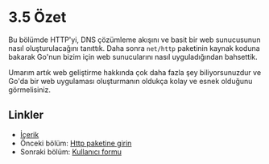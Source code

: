 # 3.5 Özet

Bu bölümde HTTP'yi, DNS çözümleme akışını ve basit bir web sunucusunun nasıl oluşturulacağını tanıttık. Daha sonra `net/http` paketinin kaynak koduna bakarak Go'nun bizim için web sunucularını nasıl uyguladığından bahsettik.

Umarım artık web geliştirme hakkında çok daha fazla şey biliyorsunuzdur ve Go'da bir web uygulaması oluşturmanın oldukça kolay ve esnek olduğunu görmelisiniz.

## Linkler

- [İçerik](preface.md)
- Önceki bölüm: [Http paketine girin](03.4.md)
- Sonraki bölüm: [Kullanıcı formu](04.0.md)
